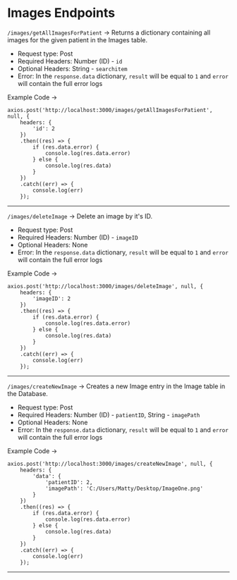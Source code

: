 # Images Endpoints

`/images/getAllImagesForPatient` -> Returns a dictionary containing all images for the given patient in the Images table.

- Request type: Post
- Required Headers: Number (ID) - `id`
- Optional Headers: String - `searchitem`
- Error: In the `response.data` dictionary, `result` will be equal to `1` and `error` will contain the full error logs

Example Code -> 
```
axios.post('http://localhost:3000/images/getAllImagesForPatient', null, {
    headers: {
        'id': 2
    })
    .then((res) => {
        if (res.data.error) {
            console.log(res.data.error)
        } else {
            console.log(res.data)
        }
    })
    .catch((err) => {
        console.log(err)
    });
```

----

`/images/deleteImage` -> Delete an image by it's ID.

- Request type: Post
- Required Headers: Number (ID) - `imageID`
- Optional Headers: None
- Error: In the `response.data` dictionary, `result` will be equal to `1` and `error` will contain the full error logs

Example Code -> 
```
axios.post('http://localhost:3000/images/deleteImage', null, {
    headers: {
        'imageID': 2
    })
    .then((res) => {
        if (res.data.error) {
            console.log(res.data.error)
        } else {
            console.log(res.data)
        }
    })
    .catch((err) => {
        console.log(err)
    });
```

----

`/images/createNewImage` -> Creates a new Image entry in the Image table in the Database.

- Request type: Post
- Required Headers: Number (ID) - `patientID`, String - `imagePath`
- Optional Headers: None
- Error: In the `response.data` dictionary, `result` will be equal to `1` and `error` will contain the full error logs

Example Code -> 
```
axios.post('http://localhost:3000/images/createNewImage', null, {
    headers: {
        'data': {
            'patientID': 2,
            'imagePath': 'C:/Users/Matty/Desktop/ImageOne.png'
        }
    })
    .then((res) => {
        if (res.data.error) {
            console.log(res.data.error)
        } else {
            console.log(res.data)
        }
    })
    .catch((err) => {
        console.log(err)
    });
```

----